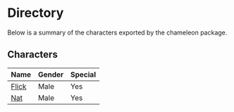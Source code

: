 # Directory
Below is a summary of the characters exported by the chameleon package.
## Characters
|Name|Gender|Special|
|---|---|---|
|[Flick](./character/chameleon/flick.go)|Male|Yes|
|[Nat](./character/chameleon/nat.go)|Male|Yes|
